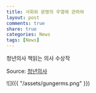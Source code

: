 ```yaml
---
title: 사회와 문명의 우열에 관하여
layout: post
comments: true
share: true
categories: News
tags: [News]
---
```


청년의사 책읽는 의사 수상작

Source: [청년의사](http://www.docdocdoc.co.kr/news/articleView.html?idxno=46725)
 
![]({{ "/assets/gungerms.png" }})

